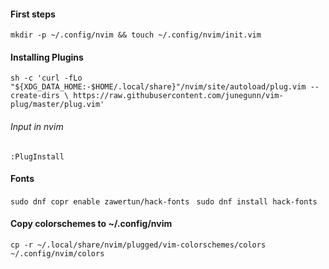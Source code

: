 #### First steps 

`mkdir -p ~/.config/nvim && touch ~/.config/nvim/init.vim
`
#### Installing Plugins

`sh -c 'curl -fLo "${XDG_DATA_HOME:-$HOME/.local/share}"/nvim/site/autoload/plug.vim --create-dirs \
       https://raw.githubusercontent.com/junegunn/vim-plug/master/plug.vim'
`
###### Input in nvim

`:PlugInstall`

#### Fonts

`sudo dnf copr enable zawertun/hack-fonts`
`
sudo dnf install hack-fonts`

#### Copy colorschemes to ~/.config/nvim

`cp -r ~/.local/share/nvim/plugged/vim-colorschemes/colors ~/.config/nvim/colors`

